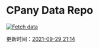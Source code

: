 # CPany Data Repo

[![Fetch data](https://github.com/yjl9903/CPany/actions/workflows/fetch.yml/badge.svg)](https://github.com/yjl9903/CPany/actions/workflows/fetch.yml)

<!-- START_SECTION: update_time -->
更新时间：[2021-09-29 21:14](https://www.timeanddate.com/worldclock/fixedtime.html?msg=Fetch+data&iso=20210929T211457&p1=237)
<!-- END_SECTION: update_time -->
